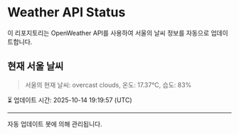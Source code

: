 
# Weather API Status

이 리포지토리는 OpenWeather API를 사용하여 서울의 날씨 정보를 자동으로 업데이트합니다.

## 현재 서울 날씨
> 서울의 현재 날씨: overcast clouds, 온도: 17.37°C, 습도: 83%

⏳ 업데이트 시간: 2025-10-14 19:19:57 (UTC)

---
자동 업데이트 봇에 의해 관리됩니다.

